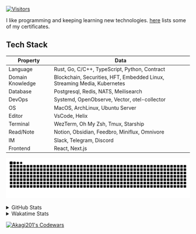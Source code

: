 <!-- markdownlint-disable MD041 MD010 MD033 -->
[![Visitors](https://api.visitorbadge.io/api/daily?path=Akagi201%2FAkagi201&label=Visitors%20Today&countColor=%2337d67a)](https://visitorbadge.io/status?path=Akagi201%2FAkagi201)

I like programming and keeping learning new technologies. [here](https://github.com/Akagi201/blockchain) lists some of my certificates.

## Tech Stack

| Property         	| Data                                                                               	|
|------------------	|------------------------------------------------------------------------------------	|
| Language         	| Rust, Go, C/C++, TypeScript, Python, Contract                                       |
| Domain Knowledge 	| Blockchain, Securities, HFT, Embedded Linux, Streaming Media, Kubernetes            |
| Database         	| Postgresql, Redis, NATS, Meilisearch                                                   |
| DevOps            | Systemd, OpenObserve, Vector, otel-collector                                        |
| OS               	| MacOS, ArchLinux, Ubuntu Server                                                     |
| Editor           	| VsCode, Helix                                                                       |
| Terminal          | WezTerm, Oh My Zsh, Tmux, Starship                                                  |
| Read/Note         | Notion, Obsidian, Feedbro, Miniflux, Omnivore                                       |
| IM               	| Slack, Telegram, Discord                                                            |
| Frontend          | React, Next.js                                                                      |

[![github contribution grid snake animation](https://raw.githubusercontent.com/Akagi201/Akagi201/output/github-contribution-grid-snake.svg#gh-light-mode-only)](https://github.com/Akagi201)

<details>
<summary>GitHub Stats</summary>
  <a href="https://github.com/Akagi201"><img alt="Profile Detail" src="https://raw.githubusercontent.com/Akagi201/Akagi201/master/profile-summary-card-output/dracula/0-profile-details.svg" /></a>
  <a href="https://github.com/Akagi201"><img alt="Github Stats" src="https://raw.githubusercontent.com/Akagi201/Akagi201/master/profile-summary-card-output/dracula/3-stats.svg" /></a>
  <a href="https://github.com/Akagi201"><img alt="Lang By Commits" src="https://raw.githubusercontent.com/Akagi201/Akagi201/master/profile-summary-card-output/dracula/2-most-commit-language.svg" /></a>
</details>

<details>
<summary>Wakatime Stats</summary>
<br>

<!--START_SECTION:waka-->

```txt
From: 29 March 2024 - To: 05 April 2024

Total Time: 39 hrs 18 mins

Other              27 hrs 4 mins   █████████████████▒░░░░░░░   68.90 %
Rust               6 hrs 33 mins   ████▒░░░░░░░░░░░░░░░░░░░░   16.70 %
sh                 3 hrs 53 mins   ██▒░░░░░░░░░░░░░░░░░░░░░░   09.90 %
Markdown           56 mins         ▓░░░░░░░░░░░░░░░░░░░░░░░░   02.41 %
Python             20 mins         ▒░░░░░░░░░░░░░░░░░░░░░░░░   00.87 %
TOML               16 mins         ▒░░░░░░░░░░░░░░░░░░░░░░░░   00.72 %
JSON               3 mins          ░░░░░░░░░░░░░░░░░░░░░░░░░   00.13 %
Go                 2 mins          ░░░░░░░░░░░░░░░░░░░░░░░░░   00.12 %
Text               2 mins          ░░░░░░░░░░░░░░░░░░░░░░░░░   00.09 %
Bash               1 min           ░░░░░░░░░░░░░░░░░░░░░░░░░   00.08 %
```

<!--END_SECTION:waka-->

</details>

<a href="https://www.codewars.com/users/Akagi201"><img alt="Akagi201's Codewars" src="https://www.codewars.com/users/Akagi201/badges/small"></a>

